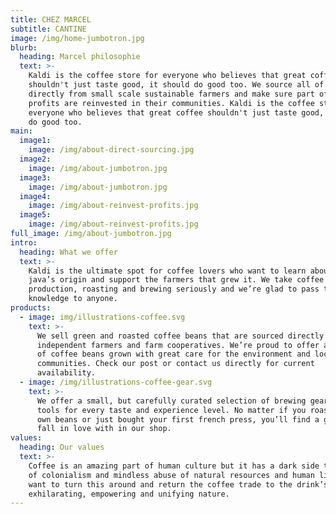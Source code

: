 ```yaml
---
title: CHEZ MARCEL
subtitle: CANTINE
image: /img/home-jumbotron.jpg
blurb:
  heading: Marcel philosophie
  text: >-
    Kaldi is the coffee store for everyone who believes that great coffee
    shouldn't just taste good, it should do good too. We source all of our beans
    directly from small scale sustainable farmers and make sure part of the
    profits are reinvested in their communities. Kaldi is the coffee store for
    everyone who believes that great coffee shouldn't just taste good, it should
    do good too.
main:
  image1:
    image: /img/about-direct-sourcing.jpg
  image2:
    image: /img/about-jumbotron.jpg
  image3:
    image: /img/about-jumbotron.jpg
  image4:
    image: /img/about-reinvest-profits.jpg
  image5:
    image: /img/about-reinvest-profits.jpg
full_image: /img/about-jumbotron.jpg
intro:
  heading: What we offer
  text: >-
    Kaldi is the ultimate spot for coffee lovers who want to learn about their
    java’s origin and support the farmers that grew it. We take coffee
    production, roasting and brewing seriously and we’re glad to pass that
    knowledge to anyone.
products:
  - image: img/illustrations-coffee.svg
    text: >-
      We sell green and roasted coffee beans that are sourced directly from
      independent farmers and farm cooperatives. We’re proud to offer a variety
      of coffee beans grown with great care for the environment and local
      communities. Check our post or contact us directly for current
      availability.
  - image: /img/illustrations-coffee-gear.svg
    text: >-
      We offer a small, but carefully curated selection of brewing gear and
      tools for every taste and experience level. No matter if you roast your
      own beans or just bought your first french press, you’ll find a gadget to
      fall in love with in our shop.
values:
  heading: Our values
  text: >-
    Coffee is an amazing part of human culture but it has a dark side too – one
    of colonialism and mindless abuse of natural resources and human lives. We
    want to turn this around and return the coffee trade to the drink’s
    exhilarating, empowering and unifying nature.
---
```



